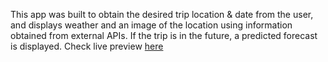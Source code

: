This app was built to obtain the desired trip location & date from the user, and displays weather and an image of the location using information obtained from external APIs.  If the trip is in the future, a predicted forecast is displayed. Check live preview [here](https://my-travel-app.netlify.app)